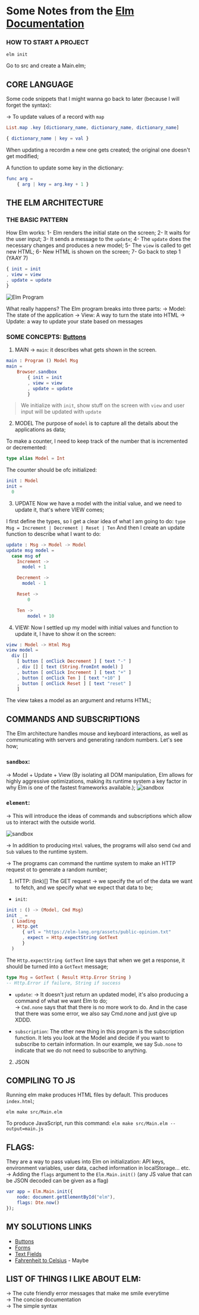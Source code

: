 # Some Notes from the [Elm Documentation ](https://guide.elm-lang.org)

### HOW TO START A PROJECT

```
elm init
```

Go to src and create a Main.elm;

## CORE LANGUAGE

Some code snippets that I might wanna go back to later (because I will forget the syntax):

-> To update values of a record with `map`

```elm
List.map .key [dictionary_name, dictionary_name, dictionary_name]

{ dictionary_name | key = val }
```

When updating a recordm a new one gets created; the original one doesn't get modified;

A function to update some key in the dictionary:

```elm
func arg =
    { arg | key = arg.key + 1 }
```

## THE ELM ARCHITECTURE

### THE BASIC PATTERN

How Elm works:
1- Elm renders the initial state on the screen;
2- It waits for the user input;
3- It sends a message to the `update`;
4- The `update` does the necessary changes and produces a new model;
5- The `view` is called to get new HTML;
6- New HTML is shown on the screen;
7- Go back to step 1 (YAAY 7)

```elm
{ init = init
, view = view
, update = update
}
```

![Elm Program](https://guide.elm-lang.org/architecture/buttons.svg)

What really happens? The Elm program breaks into three parts:
-> Model: The state of the application
-> View: A way to turn the state into HTML
-> Update: a way to update your state based on messages

### SOME CONCEPTS: [Buttons](https://guide.elm-lang.org/architecture/buttons)

1. MAIN
   -> `main`: it describes what gets shown in the screen.

```elm
main : Program () Model Msg
main =
    Browser.sandbox
        { init = init
        , view = view
        , update = update
        }
```

> We initialize with `init`, show stuff on the screen with `view` and user input will be updated with `update`

2. MODEL
   The purpose of `model` is to capture all the details about the applications as data;

To make a counter, I need to keep track of the number that is incremented or decremented:

```elm
type alias Model = Int
```

The counter should be ofc initialized:

```elm
init : Model
init =
  0
```

3. UPDATE
   Now we have a model with the initial value, and we need to update it, that's where VIEW comes;

I first define the types, so I get a clear idea of what I am going to do:
`type Msg = Increment | Decrement | Reset | Ten`
And then I create an update function to describe what I want to do:

```elm
update : Msg -> Model -> Model
update msg model =
  case msg of
    Increment ->
      model + 1

    Decrement ->
      model - 1

    Reset ->
        0

    Ten ->
        model + 10
```

4. VIEW:
   Now I settled up my model with initial values and function to update it, I have to show it on the screen:

```elm
view : Model -> Html Msg
view model =
  div []
    [ button [ onClick Decrement ] [ text "-" ]
    , div [] [ text (String.fromInt model) ]
    , button [ onClick Increment ] [ text "+" ]
    , button [ onClick Ten ] [ text "+10" ]
    , button [ onClick Reset ] [ text "reset" ]
    ]
```

The view takes a model as an argument and returns HTML;

## COMMANDS AND SUBSCRIPTIONS

The Elm architecture handles mouse and keyboard interactions, as well as communicating with servers and generating random numbers. Let's see how;

### `sandbox`:

-> Model + Update + View (By isolating all DOM manipulation, Elm allows for highly aggressive optimizations, making its runtime system a key factor in why Elm is one of the fastest frameworks available.);
![sandbox](https://guide.elm-lang.org/effects/diagrams/sandbox.svg)

### `element`:

-> This will introduce the ideas of commands and subscriptions which allow us to interact with the outside world.

![sandbox](https://guide.elm-lang.org/effects/diagrams/element.svg)

-> In addition to producing `Html` values, the programs will also send `Cmd` and `Sub` values to the runtime system.

-> The programs can command the runtime system to make an HTTP request ot to generate a random number;

1. HTTP: (link)[]
   The GET request -> we specify the url of the data we want to fetch, and we specify what we expect that data to be;

- `init`:

```elm
init : () -> (Model, Cmd Msg)
init _ =
  ( Loading
  , Http.get
      { url = "https://elm-lang.org/assets/public-opinion.txt"
      , expect = Http.expectString GotText
      }
  )
```

The `Http.expectString GotText` line says that when we get a response, it should be turned into a `GotText` message;

```elm
type Msg = GotText ( Result Http.Error String )
-- Http.Error if failure, String if success
```

- `update`:
  -> It doesn't just return an updated model, it's also producing a command of what we want Elm to do; <br>
  -> `Cmd.none` says that that there is no more work to do. And in the case that there was some error, we also say Cmd.none and just give up XDDD.

- `subscription`:
  The other new thing in this program is the subscription function. It lets you look at the Model and decide if you want to subscribe to certain information. In our example, we say S`ub.none` to indicate that we do not need to subscribe to anything. <br>

2. JSON

## COMPILING TO JS

Running elm make produces HTML files by default. This produces `index.html`;

`elm make src/Main.elm`

To produce JavaScript, run this command:
`elm make src/Main.elm --output=main.js`

## FLAGS:

They are a way to pass values into Elm on initialization: API keys, environment variables, user data, cached information in localStorage... etc.
-> Adding the `flags` argument to the `Elm.Main.init()` (any JS value that can be JSON decoded can be given as a flag)

```elm
var app = Elm.Main.init({
    node: document.getElementById("elm"),
    flags: Dte.now()
});
```

## MY SOLUTIONS LINKS

- [Buttons](https://github.com/oebelus/learningElm/tree/main/buttons)
- [Forms](https://github.com/oebelus/learningElm/tree/main/forms)
- [Text Fields](https://github.com/oebelus/learningElm/tree/main/text-fields)
- [Fahrenheit to Celsius](https://github.com/oebelus/learningElm/tree/main/toFahrenheit) - Maybe

## LIST OF THINGS I LIKE ABOUT ELM:

-> The cute friendly error messages that make me smile everytime <br>
-> The concise documentation <br>
-> The simple syntax <br>

